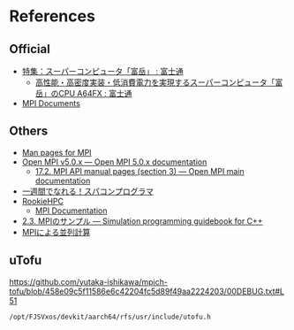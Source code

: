 # References

## Official

- [特集：スーパーコンピュータ「富岳」 : 富士通](https://www.fujitsu.com/jp/about/resources/publications/technicalreview/2020-03/)
  - [高性能・高密度実装・低消費電力を実現するスーパーコンピュータ「富岳」のCPU A64FX : 富士通](https://www.fujitsu.com/jp/about/resources/publications/technicalreview/2020-03/article03.html)
- [MPI Documents](https://www.mpi-forum.org/docs/)

## Others

- [Man pages for MPI](https://www.mpich.org/static/docs/v4.2.x/)
- [Open MPI v5.0.x — Open MPI 5.0.x documentation](https://docs.open-mpi.org/en/v5.0.x/)
  - [17.2. MPI API manual pages (section 3) — Open MPI main documentation](https://docs.open-mpi.org/en/main/man-openmpi/man3/index.html)
- [一週間でなれる！スパコンプログラマ](https://kaityo256.github.io/sevendayshpc/index.html)
- [RookieHPC](https://rookiehpc.github.io/)
  - [MPI Documentation](https://rookiehpc.github.io/mpi/docs/)
- [2.3. MPIのサンプル — Simulation programming guidebook for C++](https://lecture.ecc.u-tokyo.ac.jp/~hideo-t/tutorials/mpi/mpi_samples.html)
- [MPIによる並列計算](https://www-is.amp.i.kyoto-u.ac.jp/data/sekido/20140521-1.pdf)

## uTofu

https://github.com/yutaka-ishikawa/mpich-tofu/blob/458e09c5f11586e6c42204fc5d89f49aa2224203/00DEBUG.txt#L51

```shell
/opt/FJSVxos/devkit/aarch64/rfs/usr/include/utofu.h
```
